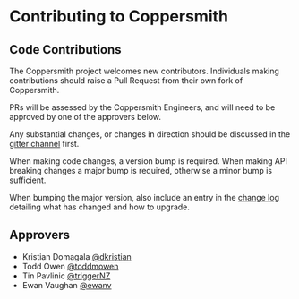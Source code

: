 Contributing to Coppersmith
===========================

Code Contributions
------------------
The Coppersmith project welcomes new contributors. Individuals making
contributions should raise a Pull Request from their own fork of Coppersmith.

PRs will be assessed by the Coppersmith Engineers, and will need to be
approved by one of the approvers below.

Any substantial changes, or changes in direction should be discussed in
the [gitter channel](https://gitter.im/CommBank/coppersmith) first.

When making code changes, a version bump is required. When making API
breaking changes a major bump is required, otherwise a minor bump is
sufficient.

When bumping the major version, also include an entry in the
[change log](CHANGELOG.markdown) detailing what has changed and how to upgrade.



Approvers
---------
- Kristian Domagala [@dkristian](https://github.com/dkristian)
- Todd Owen [@toddmowen](https://github.com/toddmowen)
- Tin Pavlinic [@triggerNZ](https://github.com/triggerNZ)
- Ewan Vaughan [@ewanv](https://github.com/ewanv)
